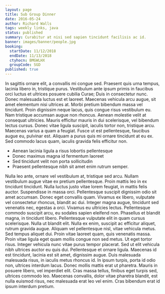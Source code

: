 ```yaml
---
layout: page
title: Sub Group Dinner
date: 2016-05-24
author: Richard Walls
tags: weekly links, java
status: published
summary: Curabitur at nisi sed sapien tincidunt facilisis ac id.
banner: images/banner/people.jpg
booking:
  startDate: 11/12/2018
  endDate: 11/13/2018
  ctyhocn: BMGWLHX
  groupCode: SGD
published: true
---
```

In sagittis ornare elit, a convallis mi congue sed. Praesent quis urna tempus, lacinia libero in, tristique purus. Vestibulum ante ipsum primis in faucibus orci luctus et ultrices posuere cubilia Curae; Duis in consectetur nunc. Donec malesuada luctus est et laoreet. Maecenas vehicula arcu augue, sit amet elementum nisi ultrices at. Morbi pretium bibendum massa vel tincidunt. Proin dignissim neque lacus, quis congue risus vestibulum eu. Nam tristique accumsan augue non rhoncus. Aenean molestie velit at consequat ultricies. Mauris efficitur mauris in dui scelerisque, vel bibendum lectus cursus. Donec vitae ligula suscipit, iaculis tortor non, tristique arcu. Maecenas varius a quam a feugiat. Fusce ut est pellentesque, faucibus augue eu, pulvinar est. Aliquam a purus quis mi ornare tincidunt at eu ex. Sed commodo lacus quam, iaculis gravida felis efficitur non.

* Aenean lacinia ligula a risus lobortis pellentesque
* Donec maximus magna id fermentum laoreet
* Sed tincidunt velit non porta sollicitudin
* Praesent pellentesque nibh sit amet enim rutrum semper.

Nulla leo ante, ornare vel vestibulum at, tristique sed arcu. Nullam vestibulum augue vitae ex pretium pellentesque. Proin mattis leo in ex tincidunt tincidunt. Nulla luctus justo vitae lorem feugiat, in mattis felis auctor. Suspendisse in massa orci. Pellentesque suscipit dignissim odio sit amet accumsan. Donec eget convallis quam. Vivamus ex libero, vulputate vel consectetur rhoncus, blandit ac dui. Integer magna augue, tincidunt sed venenatis nec, egestas a orci. Vivamus eu ultricies lectus. Pellentesque commodo suscipit arcu, eu sodales sapien eleifend non. Phasellus et blandit magna, in tincidunt libero. Pellentesque vulputate elit in quam cursus scelerisque. Nulla ut blandit elit. Nulla ex enim, suscipit ac efficitur aliquet, rutrum gravida augue.
Aliquam vel pellentesque nisl, vitae vehicula metus. Sed tempus aliquet dui. Proin vitae laoreet quam, quis venenatis massa. Proin vitae ligula eget quam mollis congue non sed metus. Ut eget tortor risus. Integer vehicula nunc vitae purus tempor placerat. Sed ut elit vehicula nibh ultrices auctor eu quis dui. Pellentesque et ornare ligula. Maecenas id est tincidunt, lacinia est sit amet, dignissim augue. Duis malesuada malesuada risus, in iaculis metus rhoncus id. In ipsum turpis, porta id odio non, ultrices interdum lacus. Donec mollis mattis erat ut pharetra. Mauris in posuere libero, vel imperdiet elit. Cras massa tellus, finibus eget turpis sed, ultrices commodo leo. Maecenas convallis, dolor vitae pharetra blandit, est nulla euismod risus, nec malesuada erat leo vel enim. Cras bibendum erat id ipsum interdum pretium.
